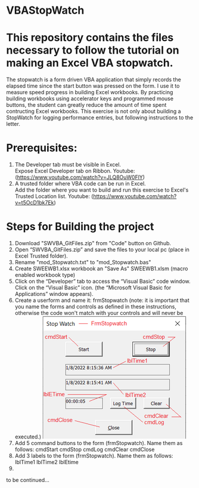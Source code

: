 # VBAStopWatch
# This repository contains the files necessary to follow the tutorial on making an Excel VBA stopwatch.
The stopwatch is a form driven VBA application that simply records the elapsed time since the start button was pressed on the form. I use it to measure speed progress in building Excel workbooks. By practicing building workbooks using accelerator keys and programmed mouse buttons, the student can greatly reduce the amount of time spent contructing Excel workbooks. This exercise is not only about building a StopWatch for logging performance entries, but following instructions to the letter.
# Prerequisites:
1. The Developer tab must be visible in Excel. <br>
  Expose Excel Developer tab on Ribbon. Youtube: (https://www.youtube.com/watch?v=JLQ8OuW0FlY)
2. A trusted folder where VBA code can be run in Excel.<br>
  Add the folder where you want to build and run this exercise to Excel's Trusted Location list. Youtube: (https://www.youtube.com/watch?v=t5OcD1bk7Ek)
# Steps for Building the project
1. Download "SWVBA_GitFiles.zip" from "Code" button on Github.
2. Open “SWVBA_GitFiles.zip” and save the files to your local pc (place in Excel Trusted folder).
3. Rename "mod_Stopwatch.txt" to "mod_Stopwatch.bas"
4. Create SWEEWB1.xlsx workbook an "Save As" SWEEWB1.xlsm (macro enabled workbook type)
5. Click on the “Developer” tab to access the “Visual Basic” code window. Click on the “Visual Basic” icon. (the “Microsoft Visual Basic for Applications” window appears).
6. Create a userform and name it: frmStopwatch
  (note: it is important that you name the forms and controls as defined in these instructions, otherwise the code won't match with your controls and will never be executed.) 
![Form Stop Watch](FrmStopwatch2.png)
7. Add 5 command buttons to the form (frmStopwatch). Name them as follows:
cmdStart
cmdStop
cmdLog
cmdClear
cmdClose
8. Add 3 labels to the form (frmStopwatch). Name them as follows:
lblTime1
lblTime2
lblEtime
9. 

to be continued...

